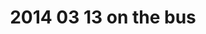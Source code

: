 ---
layout: blog
title: 2014 03 13 on the bus
category: blog
lat: 47.66624
lng: -122.38166
altitude: 11.53
image: https://s3-us-west-2.amazonaws.com/worldcup14/2014-03-13 17:05:50 PDT.jpg
observation: 20140313170550PDT
---